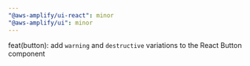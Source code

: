 ```yaml
---
"@aws-amplify/ui-react": minor
"@aws-amplify/ui": minor
---
```


feat(button): add `warning` and `destructive` variations to the React Button component
